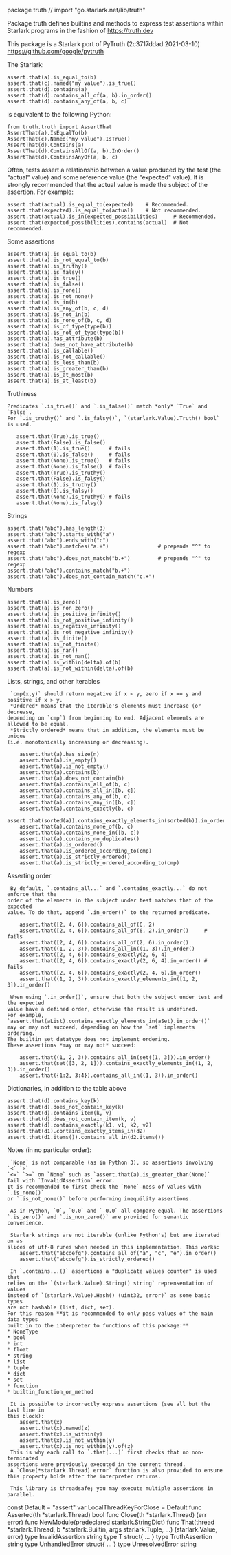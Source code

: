 package truth // import "go.starlark.net/lib/truth"

Package truth defines builtins and methods to express test
assertions within Starlark programs in the fashion of https://truth.dev

This package is a Starlark port of PyTruth (2c3717ddad 2021-03-10)
https://github.com/google/pytruth

The Starlark:

    assert.that(a).is_equal_to(b)
    assert.that(c).named("my value").is_true()
    assert.that(d).contains(a)
    assert.that(d).contains_all_of(a, b).in_order()
    assert.that(d).contains_any_of(a, b, c)

is equivalent to the following Python:

    from truth.truth import AssertThat
    AssertThat(a).IsEqualTo(b)
    AssertThat(c).Named("my value").IsTrue()
    AssertThat(d).Contains(a)
    AssertThat(d).ContainsAllOf(a, b).InOrder()
    AssertThat(d).ContainsAnyOf(a, b, c)

Often, tests assert a relationship between a value produced by the test (the
"actual" value) and some reference value (the "expected" value). It is
strongly recommended that the actual value is made the subject of the
assertion. For example:

    assert.that(actual).is_equal_to(expected)    # Recommended.
    assert.that(expected).is_equal_to(actual)    # Not recommended.
    assert.that(actual).is_in(expected_possibilities)     # Recommended.
    assert.that(expected_possibilities).contains(actual)  # Not recommended.

Some assertions

    assert.that(a).is_equal_to(b)
    assert.that(a).is_not_equal_to(b)
    assert.that(a).is_truthy()
    assert.that(a).is_falsy()
    assert.that(a).is_true()
    assert.that(a).is_false()
    assert.that(a).is_none()
    assert.that(a).is_not_none()
    assert.that(a).is_in(b)
    assert.that(a).is_any_of(b, c, d)
    assert.that(a).is_not_in(b)
    assert.that(a).is_none_of(b, c, d)
    assert.that(a).is_of_type(type(b))
    assert.that(a).is_not_of_type(type(b))
    assert.that(a).has_attribute(b)
    assert.that(a).does_not_have_attribute(b)
    assert.that(a).is_callable()
    assert.that(a).is_not_callable()
    assert.that(a).is_less_than(b)
    assert.that(a).is_greater_than(b)
    assert.that(a).is_at_most(b)
    assert.that(a).is_at_least(b)

Truthiness

    Predicates `.is_true()` and `.is_false()` match *only* `True` and `False`.
    For `.is_truthy()` and `.is_falsy()`, `(starlark.Value).Truth() bool` is used.

       assert.that(True).is_true()
       assert.that(False).is_false()
       assert.that(1).is_true()      # fails
       assert.that(0).is_false()     # fails
       assert.that(None).is_true()   # fails
       assert.that(None).is_false()  # fails
       assert.that(True).is_truthy()
       assert.that(False).is_falsy()
       assert.that(1).is_truthy()
       assert.that(0).is_falsy()
       assert.that(None).is_truthy() # fails
       assert.that(None).is_falsy()

Strings

    assert.that("abc").has_length(3)
    assert.that("abc").starts_with("a")
    assert.that("abc").ends_with("c")
    assert.that("abc").matches("a.+")                # prepends "^" to regexp
    assert.that("abc").does_not_match("b.+")         # prepends "^" to regexp
    assert.that("abc").contains_match("b.+")
    assert.that("abc").does_not_contain_match("c.+")

Numbers

    assert.that(a).is_zero()
    assert.that(a).is_non_zero()
    assert.that(a).is_positive_infinity()
    assert.that(a).is_not_positive_infinity()
    assert.that(a).is_negative_infinity()
    assert.that(a).is_not_negative_infinity()
    assert.that(a).is_finite()
    assert.that(a).is_not_finite()
    assert.that(a).is_nan()
    assert.that(a).is_not_nan()
    assert.that(a).is_within(delta).of(b)
    assert.that(a).is_not_within(delta).of(b)

Lists, strings, and other iterables

     `cmp(x,y)` should return negative if x < y, zero if x == y and positive if x > y.
     *Ordered* means that the iterable's elements must increase (or decrease,
    depending on `cmp`) from beginning to end. Adjacent elements are allowed to be equal.
     *Strictly ordered* means that in addition, the elements must be unique
    (i.e. monotonically increasing or decreasing).

        assert.that(a).has_size(n)
        assert.that(a).is_empty()
        assert.that(a).is_not_empty()
        assert.that(a).contains(b)
        assert.that(a).does_not_contain(b)
        assert.that(a).contains_all_of(b, c)
        assert.that(a).contains_all_in([b, c])
        assert.that(a).contains_any_of(b, c)
        assert.that(a).contains_any_in([b, c])
        assert.that(a).contains_exactly(b, c)
        assert.that(sorted(a)).contains_exactly_elements_in(sorted(b)).in_order()
        assert.that(a).contains_none_of(b, c)
        assert.that(a).contains_none_in([b, c])
        assert.that(a).contains_no_duplicates()
        assert.that(a).is_ordered()
        assert.that(a).is_ordered_according_to(cmp)
        assert.that(a).is_strictly_ordered()
        assert.that(a).is_strictly_ordered_according_to(cmp)

Asserting order

     By default, `.contains_all...` and `.contains_exactly...` do not enforce that the
    order of the elements in the subject under test matches that of the expected
    value. To do that, append `.in_order()` to the returned predicate.

        assert.that([2, 4, 6]).contains_all_of(6, 2)
        assert.that([2, 4, 6]).contains_all_of(6, 2).in_order()     # fails
        assert.that([2, 4, 6]).contains_all_of(2, 6).in_order()
        assert.that((1, 2, 3)).contains_all_in((1, 3)).in_order()
        assert.that([2, 4, 6]).contains_exactly(2, 6, 4)
        assert.that([2, 4, 6]).contains_exactly(2, 6, 4).in_order() # fails
        assert.that([2, 4, 6]).contains_exactly(2, 4, 6).in_order()
        assert.that((1, 2, 3)).contains_exactly_elements_in([1, 2, 3]).in_order()

     When using `.in_order()`, ensure that both the subject under test and the expected
    value have a defined order, otherwise the result is undefined.
    For example, `assert.that(aList).contains_exactly_elements_in(aSet).in_order()`
    may or may not succeed, depending on how the `set` implements ordering.
    The builtin set datatype does not implement ordering.
    These assertions *may or may not* succeed:

        assert.that((1, 2, 3)).contains_all_in(set([1, 3])).in_order()
        assert.that(set([3, 2, 1])).contains_exactly_elements_in((1, 2, 3)).in_order()
        assert.that({1:2, 3:4}).contains_all_in((1, 3)).in_order()

Dictionaries, in addition to the table above

    assert.that(d).contains_key(k)
    assert.that(d).does_not_contain_key(k)
    assert.that(d).contains_item(k, v)
    assert.that(d).does_not_contain_item(k, v)
    assert.that(d).contains_exactly(k1, v1, k2, v2)
    assert.that(d1).contains_exactly_items_in(d2)
    assert.that(d1.items()).contains_all_in(d2.items())

Notes (in no particular order):

     `None` is not comparable (as in Python 3), so assertions involving `<` `>`
    `<=` `>=` on `None` such as `assert.that(a).is_greater_than(None)`
    fail with `InvalidAssertion` error.
    It is recommended to first check the `None`-ness of values with `.is_none()`
    or `.is_not_none()` before performing inequility assertions.

     As in Python, `0`, `0.0` and `-0.0` all compare equal. The assertions
    `.is_zero()` and `.is_non_zero()` are provided for semantic convenience.

     Starlark strings are not iterable (unlike Python's) but are iterated on as
    slices of utf-8 runes when needed in this implementation. This works:
        assert.that("abcdefg").contains_all_of("a", "c", "e").in_order()
        assert.that("abcdefg").is_strictly_ordered()

     In `.contains...()` assertions a "duplicate values counter" is used that
    relies on the `(starlark.Value).String() string` reprensentation of values
    instead of `(starlark.Value).Hash() (uint32, error)` as some basic types
    are not hashable (list, dict, set).
    For this reason **it is recommended to only pass values of the main data types
    built in to the interpreter to functions of this package:**
    * NoneType
    * bool
    * int
    * float
    * string
    * list
    * tuple
    * dict
    * set
    * function
    * builtin_function_or_method

     It is possible to incorrectly express assertions (see all but the last line in
    this block):
        assert.that(x)
        assert.that(x).named(z)
        assert.that(x).is_within(y)
        assert.that(x).is_not_within(y)
        assert.that(x).is_not_within(y).of(z)
     This is why each call to `.that(...)` first checks that no non-terminated
    assertions were previously executed in the current thread.
     A `Close(*starlark.Thread) error` function is also provided to ensure
    this property holds after the interpreter returns.

     This library is threadsafe; you may execute multiple assertions in parallel.

const Default = "assert"
var LocalThreadKeyForClose = Default
func Asserted(th *starlark.Thread) bool
func Close(th *starlark.Thread) (err error)
func NewModule(predeclared starlark.StringDict)
func That(thread *starlark.Thread, b *starlark.Builtin, args starlark.Tuple, ...) (starlark.Value, error)
type InvalidAssertion string
type T struct{ ... }
type TruthAssertion string
type UnhandledError struct{ ... }
type UnresolvedError string

